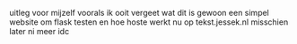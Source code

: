 uitleg voor mijzelf voorals ik ooit vergeet wat dit is
gewoon een simpel website om flask testen en hoe hoste werkt nu op tekst.jessek.nl misschien later ni meer idc
